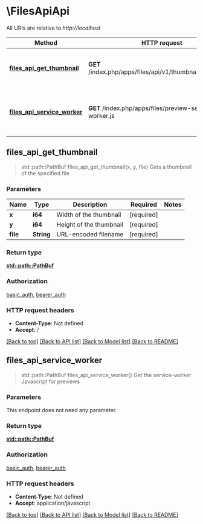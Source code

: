 # \FilesApiApi

All URIs are relative to *http://localhost*

Method | HTTP request | Description
------------- | ------------- | -------------
[**files_api_get_thumbnail**](FilesApiApi.md#files_api_get_thumbnail) | **GET** /index.php/apps/files/api/v1/thumbnail/{x}/{y}/{file} | Gets a thumbnail of the specified file
[**files_api_service_worker**](FilesApiApi.md#files_api_service_worker) | **GET** /index.php/apps/files/preview-service-worker.js | Get the service-worker Javascript for previews



## files_api_get_thumbnail

> std::path::PathBuf files_api_get_thumbnail(x, y, file)
Gets a thumbnail of the specified file

### Parameters


Name | Type | Description  | Required | Notes
------------- | ------------- | ------------- | ------------- | -------------
**x** | **i64** | Width of the thumbnail | [required] |
**y** | **i64** | Height of the thumbnail | [required] |
**file** | **String** | URL-encoded filename | [required] |

### Return type

[**std::path::PathBuf**](std::path::PathBuf.md)

### Authorization

[basic_auth](../README.md#basic_auth), [bearer_auth](../README.md#bearer_auth)

### HTTP request headers

- **Content-Type**: Not defined
- **Accept**: */*

[[Back to top]](#) [[Back to API list]](../README.md#documentation-for-api-endpoints) [[Back to Model list]](../README.md#documentation-for-models) [[Back to README]](../README.md)


## files_api_service_worker

> std::path::PathBuf files_api_service_worker()
Get the service-worker Javascript for previews

### Parameters

This endpoint does not need any parameter.

### Return type

[**std::path::PathBuf**](std::path::PathBuf.md)

### Authorization

[basic_auth](../README.md#basic_auth), [bearer_auth](../README.md#bearer_auth)

### HTTP request headers

- **Content-Type**: Not defined
- **Accept**: application/javascript

[[Back to top]](#) [[Back to API list]](../README.md#documentation-for-api-endpoints) [[Back to Model list]](../README.md#documentation-for-models) [[Back to README]](../README.md)

